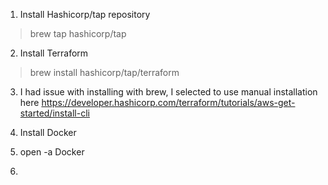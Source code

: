 1. Install Hashicorp/tap repository
>brew tap hashicorp/tap

2. Install Terraform
>brew install hashicorp/tap/terraform

3. I had issue with installing with brew, I selected to use manual installation here https://developer.hashicorp.com/terraform/tutorials/aws-get-started/install-cli

4. Install Docker
5. open -a Docker
6. 